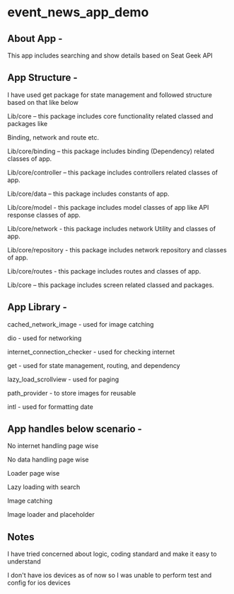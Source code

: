# event_news_app_demo

## About App -

This app includes searching and show details based on Seat Geek API


## App Structure -

I have used get package for state management and followed structure based on that like below

Lib/core – this package includes core functionality related classed and packages like

Binding, network and route etc.

Lib/core/binding – this package includes binding (Dependency) related classes of app.

Lib/core/controller – this package includes controllers related classes of app.

Lib/core/data – this package includes constants of app.

Lib/core/model - this package includes model classes of app like API response classes of app.

Lib/core/network - this package includes network Utility and classes of app.

Lib/core/repository - this package includes network repository and classes of app.

Lib/core/routes - this package includes routes and classes of app.

Lib/core – this package includes screen related classed and packages.


## App Library -

cached_network_image - used for image catching

dio - used for networking

internet_connection_checker - used for checking internet

get - used for state management, routing, and dependency

lazy_load_scrollview - used for paging

path_provider - to store images for reusable

intl - used for formatting date


## App handles below scenario -

No internet handling page wise

No data handling page wise

Loader page wise

Lazy loading with search

Image catching

Image loader and placeholder

## Notes

I have tried concerned about logic, coding standard and make it easy to understand

I don't have ios devices as of now so I was unable to perform test and config for ios devices
